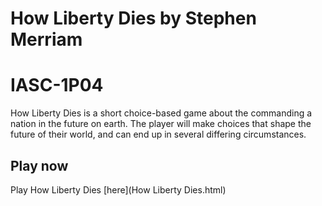 # How Liberty Dies by Stephen Merriam
# IASC-1P04

How Liberty Dies is a short choice-based game about the commanding a nation in the future on earth. The player will make choices that shape the future of their world, and can end up in several differing circumstances.

## Play now

Play How Liberty Dies [here](How Liberty Dies.html)
